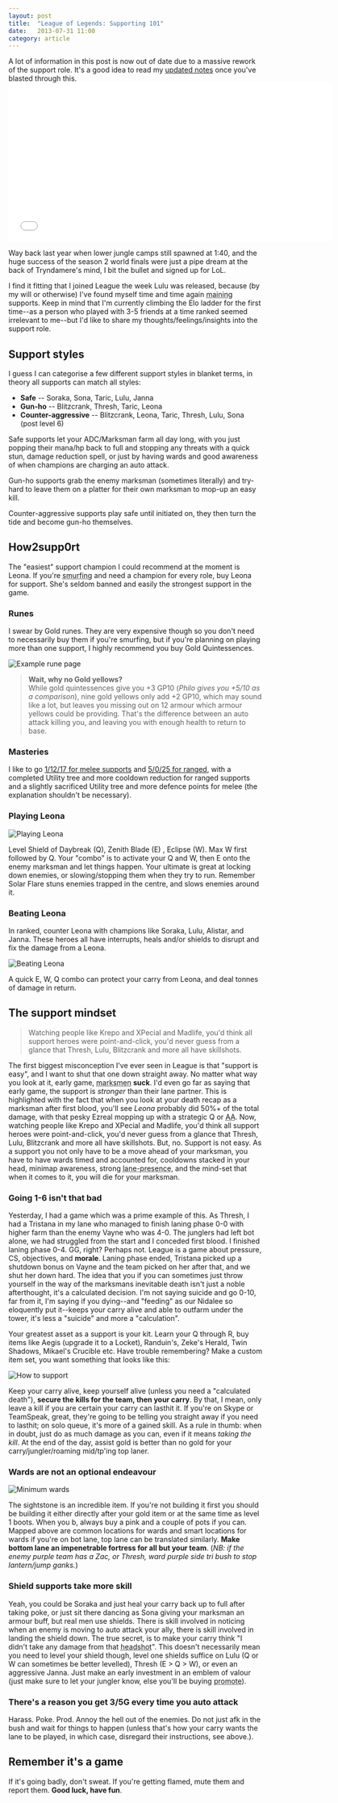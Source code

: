 ```yaml
---
layout: post
title:  "League of Legends: Supporting 101"
date:   2013-07-31 11:00
category: article
---
```


<div class="callout callout-warning">
A lot of information in this post is now out of date due to a massive rework of the support role. It's a good idea to read my <a href="//dg9t.eu/article/2013/11/28/supporting-part-2.html">updated notes</a> once you've blasted through this.
</div>

<iframe width="640" height="315" src="//www.youtube.com/embed/oIIxlgcuQRU" frameborder="0" allowfullscreen="1"> </iframe>

Way back last year when lower jungle camps still spawned at 1:40, and the huge success of the season 2 world finals were just a pipe dream at the back of Tryndamere's mind, I bit the bullet and signed up for LoL.

I find it fitting that I joined League the week Lulu was released, because (by my will or otherwise) I've found myself time and time again <abbr title="(To play a lot/be the strongest at)">maining</abbr> supports. Keep in mind that I'm currently climbing the Elo ladder for the first time--as a person who played with 3-5 friends at a time ranked seemed irrelevant to me--but I'd like to share my thoughts/feelings/insights into the support role. 

## Support styles

I guess I can categorise a few different support styles in blanket terms, in theory all supports can match all styles:

* **Safe** -- Soraka, Sona, Taric, Lulu, Janna
* **Gun-ho** -- Blitzcrank, Thresh, Taric, Leona
* **Counter-aggressive** -- Blitzcrank, Leona, Taric, Thresh, Lulu, Sona (post level 6)

Safe supports let your ADC/Marksman farm all day long, with you just popping their mana/hp back to full and stopping any threats with a quick stun, damage reduction spell, or just by having wards and good awareness of when champions are charging an auto attack.

Gun-ho supports grab the enemy marksman (sometimes literally) and try-hard to leave them on a platter for their own marksman to mop-up an easy kill.

Counter-aggressive supports play safe until initiated on, they then turn the tide and become gun-ho themselves.

## How2supp0rt

The "easiest" support champion I could recommend at the moment is Leona. If you're <abbr title="Re-climbing the Elo ladder on a second account">smurfing</abbr> and need a champion for every role, buy Leona for support. She's seldom banned and easily the strongest support in the game.

### Runes

I swear by Gold runes. They are very expensive though so you don't need to necessarily buy them if you're smurfing, but if you're planning on playing more than one support, I highly recommend you buy Gold Quintessences.

![Example rune page](/static/images/14fWefZ.png)

> **Wait, why no Gold yellows?**  
> While gold quintessences give you +3 GP10 (*Philo gives you +5/10 as a comparison*), nine gold yellows only add +2 GP10, which may sound like a lot, but leaves you missing out on 12 armour which armour yellows could be providing. That's the difference between an auto attack killing you, and leaving you with enough health to return to base.

### Masteries

I like to go [1/12/17 for melee supports](/static/images/YJ9zmye.jpg) and [5/0/25 for ranged](/static/images/jLFzwF7.jpg), with a completed Utility tree and more cooldown reduction for ranged supports and a slightly sacrificed Utility tree and more defence points for melee (the explanation shouldn't be necessary). 

### Playing Leona

![Playing Leona](/static/images/AE9oErN.gif)

Level Shield of Daybreak (Q), Zenith Blade (E) , Eclipse (W). Max W first followed by Q. Your "combo" is to activate your Q and W, then E onto the enemy marksman and let things happen. Your ultimate is great at locking down enemies, or slowing/stopping them when they try to run. Remember Solar Flare stuns enemies trapped in the centre, and slows enemies around it.

### Beating Leona

In ranked, counter Leona with champions like Soraka, Lulu, Alistar, and Janna. These heroes all have interrupts, heals and/or shields to disrupt and fix the damage from a Leona.

![Beating Leona](/static/images/UbZnDdM.gif)

A quick E, W, Q combo can protect your carry from Leona, and deal tonnes of damage in return.

## The support mindset

> Watching people like Krepo and XPecial and Madlife, you'd think all support heroes were point-and-click, you'd never guess from a glance that Thresh, Lulu, Blitzcrank and more all have skillshots.
 
The first biggest misconception I've ever seen in League is that "support is easy", and I want to shut that one down straight away. No matter what way you look at it, early game, <abbr title="Formerly ADCs or AD Carries">marksmen</abbr> **suck**. I'd even go far as saying that early game, the support is *stronger* than their lane partner. This is highlighted with the fact that when you look at your death recap as a marksman after first blood, you'll see *Leona* probably did 50%+ of the total damage, with that pesky Ezreal mopping up with a strategic Q or <abbr title="Auto Attack">AA</abbr>. Now, watching people like Krepo and XPecial and Madlife, you'd think all support heroes were point-and-click, you'd never guess from a glance that Thresh, Lulu, Blitzcrank and more all have skillshots. But, no. Support is not easy. As a support you not only have to be a move ahead of your marksman, you have to have wards timed and accounted for, cooldowns stacked in your head, minimap awareness, strong <abbr title="The idea that you make the enemy know you're there by poking and harassing">lane-presence</abbr>, and the mind-set that when it comes to it, you will die for your marksman.

### Going 1-6 isn't that bad

Yesterday, I had a game which was a prime example of this. As Thresh, I had a Tristana in my lane who managed to finish laning phase 0-0 with higher farm than the enemy Vayne who was 4-0. The junglers had left bot alone, we had struggled from the start and I conceded first blood. I finished laning phase 0-4. GG, right? Perhaps not. League is a game about pressure, CS, objectives, and **morale**. Laning phase ended, Tristana picked up a shutdown bonus on Vayne and the team picked on her after that, and we shut her down hard. The idea that you if you can sometimes just throw yourself in the way of the marksmans inevitable death isn't just a noble afterthought, it's a calculated decision. I'm not saying suicide and go 0-10, far from it, I'm saying if you dying--and "feeding" as our Nidalee so eloquently put it--keeps your carry alive and able to outfarm under the tower, it's less a "suicide" and more a "calculation".

Your greatest asset as a support is your kit. Learn your Q through R, buy items like Aegis (upgrade it to a Locket), Randuin's, Zeke's Herald, Twin Shadows, Mikael's Crucible etc. Have trouble remembering? Make a custom item set, you want something that looks like this:

![How to support](/static/images/g1jfTZ7.png)

Keep your carry alive, keep yourself alive (unless you need a "calculated death"), **secure the kills for the team, then your carry**. By that, I mean, only leave a kill if you are certain your carry can lasthit it. If you're on Skype or TeamSpeak, great, they're going to be telling you straight away if you need to lasthit; on solo queue, it's more of a gained skill. As a rule in thumb: when in doubt, just do as much damage as you can, even if it means *taking the kill*. At the end of the day, assist gold is better than no gold for your carry/jungler/roaming mid/tp'ing top laner.

### Wards are not an optional endeavour

![Minimum wards](/static/images/hX27BeQ.jpg)

The sightstone is an incredible item. If you're not building it first you should be building it either directly after your gold item or at the same time as level 1 boots. When you b, always buy a pink and a couple of pots if you can. Mapped above are common locations for wards and smart locations for wards if you're on bot lane, top lane can be translated similarly. **Make bottom lane an impenetrable fortress for all but your team**. (*NB: if the enemy purple team has a Zac, or Thresh, ward purple side tri bush to stop lantern/jump ganks.*)

### Shield supports take more skill

Yeah, you could be Soraka and just heal your carry back up to full after taking poke, or just sit there dancing as Sona giving your marksman an armour buff, but real men use shields. There is skill involved in noticing when an enemy is moving to auto attack your ally, there is skill involved in landing the shield down. The true secret, is to make your carry think "I didn't take any damage from that <abbr title="Caitlyn's passive">headshot</abbr>". This doesn't necessarily mean you need to level your shield though, level one shields suffice on Lulu (Q or W can sometimes be better levelled), Thresh (E > Q > W), or even an aggressive Janna. Just make an early investment in an emblem of valour (just make sure to let your jungler know, else you'll be buying <abbr title="Banner of command">promote</abbr>).

### There's a reason you get 3/5G every time you auto attack

Harass. Poke. Prod. Annoy the hell out of the enemies. Do not just afk in the bush and wait for things to happen (unless that's how your carry wants the lane to be played, in which case, disregard their instructions, see above.).

## Remember it's a game

If it's going badly, don't sweat. If you're getting flamed, mute them and report them. **Good luck, have fun**.